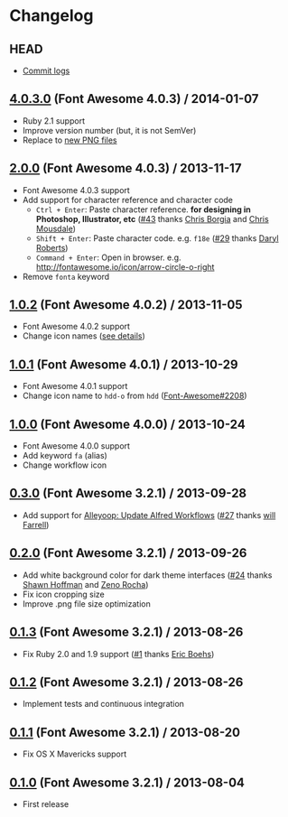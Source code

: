 # Changelog

## HEAD

- [Commit logs](https://github.com/ruedap/alfred2-font-awesome-workflow/compare/4.0.3.0...master)

## [4.0.3.0](https://github.com/ruedap/alfred2-font-awesome-workflow/blob/4.0.3.0/Font%20Awesome.alfredworkflow?raw=true) (Font Awesome 4.0.3) / 2014-01-07

- Ruby 2.1 support
- Improve version number (but, it is not SemVer)
- Replace to [new PNG files](https://github.com/ruedap/fa2png)


## [2.0.0](https://github.com/ruedap/alfred2-font-awesome-workflow/blob/2.0.0/Font%20Awesome.alfredworkflow?raw=true) (Font Awesome 4.0.3) / 2013-11-17

- Font Awesome 4.0.3 support
- Add support for character reference and character code
    - `Ctrl + Enter`: Paste character reference. **for designing in Photoshop, Illustrator, etc** ([#43](https://github.com/ruedap/alfred2-font-awesome-workflow/issues/43) thanks [Chris Borgia](https://github.com/cborgia) and [Chris Mousdale](https://github.com/Chrisedmo))
    - `Shift + Enter`: Paste character code. e.g. `f18e` ([#29](https://github.com/ruedap/alfred2-font-awesome-workflow/issues/29) thanks [Daryl Roberts](https://github.com/drbrts))
    - `Command + Enter`: Open in browser. e.g. <http://fontawesome.io/icon/arrow-circle-o-right>
- Remove `fonta` keyword


## [1.0.2](https://github.com/ruedap/alfred2-font-awesome-workflow/blob/1.0.2/Font%20Awesome.alfredworkflow?raw=true) (Font Awesome 4.0.2) / 2013-11-05

- Font Awesome 4.0.2 support
- Change icon names ([see details](https://github.com/FortAwesome/Font-Awesome/issues?milestone=8&page=1&state=closed))


## [1.0.1](https://github.com/ruedap/alfred2-font-awesome-workflow/blob/1.0.1/Font%20Awesome.alfredworkflow?raw=true) (Font Awesome 4.0.1) / 2013-10-29

- Font Awesome 4.0.1 support
- Change icon name to `hdd-o` from `hdd` ([Font-Awesome#2208](https://github.com/FortAwesome/Font-Awesome/issues/2208))


## [1.0.0](https://github.com/ruedap/alfred2-font-awesome-workflow/blob/1.0.0/Font%20Awesome.alfredworkflow?raw=true) (Font Awesome 4.0.0) / 2013-10-24

- Font Awesome 4.0.0 support
- Add keyword `fa` (alias)
- Change workflow icon


## [0.3.0](https://github.com/ruedap/alfred2-font-awesome-workflow/blob/0.3.0/Font%20Awesome.alfredworkflow?raw=true) (Font Awesome 3.2.1) / 2013-09-28

- Add support for [Alleyoop: Update Alfred Workflows](http://www.alfredforum.com/topic/1582-alleyoop-update-alfred-workflows/) ([#27](https://github.com/ruedap/alfred2-font-awesome-workflow/issues/27) thanks [will Farrell](https://github.com/willfarrell))


## [0.2.0](https://github.com/ruedap/alfred2-font-awesome-workflow/blob/0.2.0/Font%20Awesome.alfredworkflow?raw=true) (Font Awesome 3.2.1) / 2013-09-26

- Add white background color for dark theme interfaces ([#24](https://github.com/ruedap/alfred2-font-awesome-workflow/issues/24) thanks [Shawn Hoffman](https://github.com/shawnphoffman) and [Zeno Rocha](https://github.com/zenorocha))
- Fix icon cropping size
- Improve .png file size optimization


## [0.1.3](https://github.com/ruedap/alfred2-font-awesome-workflow/blob/0.1.3/Font%20Awesome.alfredworkflow?raw=true) (Font Awesome 3.2.1) / 2013-08-26

- Fix Ruby 2.0 and 1.9 support ([#1](https://github.com/ruedap/alfred2-font-awesome-workflow/issues/1) thanks [Eric Boehs](https://github.com/ericboehs))


## [0.1.2](https://github.com/ruedap/alfred2-font-awesome-workflow/blob/0.1.2/Font%20Awesome.alfredworkflow?raw=true) (Font Awesome 3.2.1) / 2013-08-26

- Implement tests and continuous integration


## [0.1.1](https://github.com/ruedap/alfred2-font-awesome-workflow/blob/0.1.1/Font%20Awesome.alfredworkflow?raw=true) (Font Awesome 3.2.1) / 2013-08-20

- Fix OS X Mavericks support


## [0.1.0](https://github.com/ruedap/alfred2-font-awesome-workflow/blob/0.1.0/Font%20Awesome.alfredworkflow?raw=true) (Font Awesome 3.2.1) / 2013-08-04

- First release
